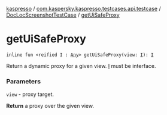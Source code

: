 [kaspresso](../../index.md) / [com.kaspersky.kaspresso.testcases.api.testcase](../index.md) / [DocLocScreenshotTestCase](index.md) / [getUiSafeProxy](./get-ui-safe-proxy.md)

# getUiSafeProxy

`inline fun <reified I : `[`Any`](https://kotlinlang.org/api/latest/jvm/stdlib/kotlin/-any/index.html)`> getUiSafeProxy(view: `[`I`](get-ui-safe-proxy.md#I)`): `[`I`](get-ui-safe-proxy.md#I)

Return a dynamic proxy for a given view.
[I](get-ui-safe-proxy.md#I) must be interface.

### Parameters

`view` - proxy target.

**Return**
a proxy over the given view.

